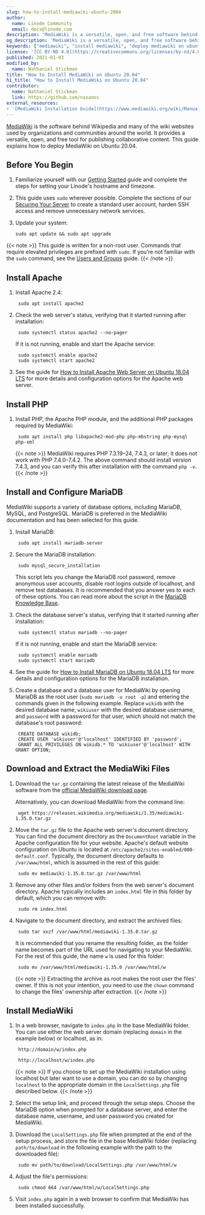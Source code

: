 ```yaml
---
slug: how-to-install-mediawiki-ubuntu-2004
author:
  name: Linode Community
  email: docs@linode.com
description: 'MediaWiki is a versatile, open, and free software behind collaboratively edited websites like Wikipedia. This guide will show you how to install MediaWiki on Ubuntu 20.04.'
og_description: 'MediaWiki is a versatile, open, and free software behind collaboratively edited websites like Wikipedia. This guide will show you how to install MediaWiki on Ubuntu 20.04.'
keywords: ["mediawiki", "install mediawiki", "deploy mediawiki on ubuntu 20.04"]
license: '[CC BY-ND 4.0](https://creativecommons.org/licenses/by-nd/4.0)'
published: 2021-01-03
modified_by:
  name: Nathaniel Stickman
title: "How to Install MediaWiki on Ubuntu 20.04"
h1_title: "How to Install MediaWiki on Ubuntu 20.04"
contributor:
  name: Nathaniel Stickman
  link: https://github.com/nasanos
external_resources:
- '[MediaWiki Installation Guide](https://www.mediawiki.org/wiki/Manual:Installation_guide)'
---
```


[MediaWiki](https://www.mediawiki.org/wiki/MediaWiki) is the software behind Wikipedia and many of the wiki websites used by organizations and communities around the world. It provides a versatile, open, and free tool for publishing collaborative content. This guide explains how to deploy MediaWiki on Ubuntu 20.04.

## Before You Begin

1.  Familiarize yourself with our [Getting Started](/docs/getting-started/) guide and complete the steps for setting your Linode's hostname and timezone.

2.  This guide uses `sudo` wherever possible. Complete the sections of our [Securing Your Server](/docs/security/securing-your-server/) to create a standard user account, harden SSH access and remove unnecessary network services.

3.  Update your system:

        sudo apt update && sudo apt upgrade

{{< note >}}
This guide is written for a non-root user. Commands that require elevated privileges are prefixed with `sudo`. If you’re not familiar with the `sudo` command, see the [Users and Groups](/docs/tools-reference/linux-users-and-groups/) guide.
{{< /note >}}

## Install Apache

1. Install Apache 2.4:

        sudo apt install apache2

2. Check the web server's status, verifying that it started running after installation:

        sudo systemctl status apache2 --no-pager

    If it is not running, enable and start the Apache service:

        sudo systemctl enable apache2
        sudo systemctl start apache2

3. See the guide for [How to Install Apache Web Server on Ubuntu 18.04 LTS](/docs/guides/how-to-install-apache-web-server-ubuntu-18-04/) for more details and configuration options for the Apache web server.

## Install PHP

1. Install PHP, the Apache PHP module, and the additional PHP packages required by MediaWiki:

        sudo apt install php libapache2-mod-php php-mbstring php-mysql php-xml

    {{< note >}}
MediaWiki requires PHP 7.3.19–24, 7.4.3, or later; it does not work with PHP 7.4.0–7.4.2. The above command should install version 7.4.3, and you can verify this after installation with the command `php -v`.
    {{< /note >}}

## Install and Configure MariaDB

MediaWiki supports a variety of database options, including MariaDB, MySQL, and PostgreSQL. MariaDB is preferred in the MediaWiki documentation and has been selected for this guide.

1. Install MariaDB:

        sudo apt install mariadb-server

2. Secure the MariaDB installation:

        sudo mysql_secure_installation

    This script lets you change the MariaDB root password, remove anonymous user accounts, disable root logins outside of localhost, and remove test databases. It is recommended that you answer yes to each of these options. You can read more about the script in the [MariaDB Knowledge Base](https://mariadb.com/kb/en/mariadb/mysql_secure_installation/).

3. Check the database server's status, verifying that it started running after installation:

        sudo systemctl status mariadb --no-pager

    If it is not running, enable and start the MariaDB service:

        sudo systemctl enable mariadb
        sudo systemctl start mariadb

4. See the guide for [How to Install MariaDB on Ubuntu 18.04 LTS](/docs/guides/how-to-install-mariadb-on-ubuntu-18-04/) for more details and configuration options for the MariaDB installation.

5. Create a database and a database user for MediaWiki by opening MariaDB as the root user (`sudo mariadb -u root -p`) and entering the commands given in the following example. Replace `wikidb` with the desired database name, `wikiuser` with the desired database username, and `password` with a password for that user, which should not match the database's root password:

        CREATE DATABASE wikidb;
        CREATE USER 'wikiuser'@'localhost' IDENTIFIED BY 'password';
        GRANT ALL PRIVILEGES ON wikidb.* TO 'wikiuser'@'localhost' WITH GRANT OPTION;

## Download and Extract the MediaWiki Files

1. Download the `tar.gz` containing the latest release of the MediaWiki software from the [official MediaWiki download page](https://www.mediawiki.org/wiki/Download).

    Alternatively, you can download MediaWiki from the command line:

        wget https://releases.wikimedia.org/mediawiki/1.35/mediawiki-1.35.0.tar.gz

2. Move the `tar.gz` file to the Apache web server's document directory. You can find the document directory as the `DocumentRoot` variable in the Apache configuration file for your website. Apache's default website configuration on Ubuntu is located at `/etc/apache2/sites-enabled/000-default.conf`. Typically, the document directory defaults to `/var/www/html`, which is assumed in the rest of this guide:

        sudo mv mediawiki-1.35.0.tar.gz /var/www/html

3. Remove any other files and/or folders from the web server's document directory. Apache typically includes an `index.html` file in this folder by default, which you can remove with:

        sudo rm index.html

4. Navigate to the document directory, and extract the archived files:

        sudo tar xvzf /var/www/html/mediawiki-1.35.0.tar.gz

    It is recommended that you rename the resulting folder, as the folder name becomes part of the URL used for navigating to your MediaWiki. For the rest of this guide, the name `w` is used for this folder:

        sudo mv /var/www/html/mediawiki-1.35.0 /var/www/html/w

    {{< note >}}
 Extracting the archive as root makes the root user the files' owner. If this is not your intention, you need to use the `chown` command to change the files' ownership after extraction.
    {{< /note >}}

## Install MediaWiki
1. In a web browser, navigate to `index.php` in the base MediaWiki folder. You can use either the web server domain (replacing `domain` in the example below) or localhost, as in:

        http://domain/w/index.php

        http://localhost/w/index.php

    {{< note >}}
If you choose to set up the MediaWiki installation using localhost but later want to use a domain, you can do so by changing `localhost` to the appropriate domain in the `LocalSettings.php` file described below.
    {{< /note >}}

2. Select the setup link, and proceed through the setup steps. Choose the MariaDB option when prompted for a database server, and enter the database name, username, and user password you created for MediaWiki.

3. Download the `LocalSettings.php` file when prompted at the end of the setup process, and store the file in the base MediaWiki folder (replacing `path/to/download` in the following example with the path to the downloaded file):

        sudo mv path/to/download/LocalSettings.php /var/www/html/w

4. Adjust the file's permissions:

        sudo chmod 664 /var/www/html/w/LocalSettings.php

5. Visit `index.php` again in a web browser to confirm that MediaWiki has been installed successfully.